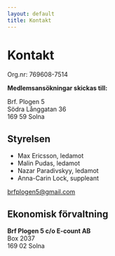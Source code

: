 ```yaml
---
layout: default
title: Kontakt
---
```


# Kontakt

Org.nr: 769608-7514

__Medlemsansökningar skickas till:__

Brf. Plogen 5<br />
Södra Långgatan 36<br />
169 59 Solna

## Styrelsen

* Max Ericsson, ledamot
* Malin Pudas, ledamot
* Nazar Paradivskyy, ledamot
* Anna-Carin Lock, suppleant


[brfplogen5@gmail.com](mailto:brfplogen5@gmail.com)

## Ekonomisk förvaltning

__Brf Plogen 5 c/o E-count AB__<br />
Box 2037<br />
169 02 Solna
